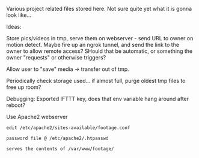 Various project related files stored here. Not sure quite yet what it is gonna look like...


Ideas:

Store pics/videos in tmp, serve them on webserver - send URL to owner on motion detect. Maybe fire up an ngrok tunnel, and send the link to the owner to allow remote access? SHould that be automatic, or something the owner "requests" or otherwise triggers?

Allow user to "save" media -> transfer out of tmp. 

Periodically check storage used... if almost full, purge oldest tmp files to free up room?

Debugging:
Exported IFTTT key, does that env variable hang around after reboot?


Use Apache2 webserver

    edit /etc/apache2/sites-available/footage.conf

    password file @ /etc/apache2/.htpasswd
    
    serves the contents of /var/www/footage/